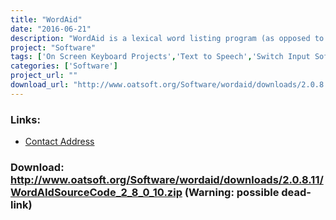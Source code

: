 ```yaml
---
title: "WordAid"
date: "2016-06-21"
description: "WordAid is a lexical word listing program (as opposed to a word predictor) with text-to-speech support that can aid the development of literacy."
project: "Software"
tags: ['On Screen Keyboard Projects','Text to Speech','Switch Input Software','Educational and Learning','Text input Projects', 'Possible-404']
categories: ['Software']
project_url: ""
download_url: "http://www.oatsoft.org/Software/wordaid/downloads/2.0.8.11/WordAIdSourceCode_2_8_0_10.zip"
---
```



### Links:
- <a href="mailto:colven@ace-centre.org.uk">Contact Address</a>

### Download: http://www.oatsoft.org/Software/wordaid/downloads/2.0.8.11/WordAIdSourceCode_2_8_0_10.zip (Warning: possible dead-link)